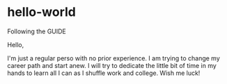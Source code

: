 # hello-world
Following the GUIDE

Hello, 

I'm just a regular perso with no prior experience. I am trying to change my career path and start anew. I will 
try to dedicate the little bit of time in my hands to learn all I can as I shuffle work and college. Wish me luck!
